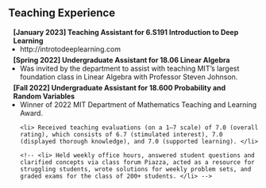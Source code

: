 ## Teaching Experience

<h4 style="margin:0 10px 0;">[January 2023] Teaching Assistant for 6.S191 Introduction to Deep Learning</h4>

<ul style="margin:0 0 5px;">
  <li>http://introtodeeplearning.com</li>

</ul>

<h4 style="margin:0 10px 0;">[Spring 2022] Undergraduate Assistant for 18.06 Linear Algebra</h4>

<ul style="margin:0 0 5px;">
  <li>Was invited by the department to assist with teaching MIT’s largest foundation class in Linear Algebra with Professor Steven Johnson.</li>

</ul>

<h4 style="margin:0 10px 0;">[Fall 2022] Undergraduate Assistant for 18.600 Probability and Random Variables</h4>

<ul style="margin:0 0 5px;">
  <li> Winner of 2022 MIT Department of Mathematics Teaching and Learning Award. </li>

    <li> Received teaching evaluations (on a 1–7 scale) of 7.0 (overall rating), which consists of 6.7 (stimulated interest), 7.0 (displayed thorough knowledge), and 7.0 (supported learning). </li>

    <!-- <li> Held weekly office hours, answered student questions and clarified concepts via class forum Piazza, acted as a resource for struggling students, wrote solutions for weekly problem sets, and graded exams for the class of 200+ students. </li> -->

</ul>

<br/>
